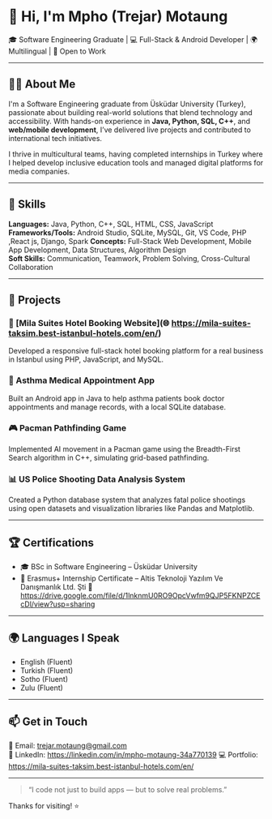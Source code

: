 # 👋 Hi, I'm Mpho (Trejar) Motaung

🎓 Software Engineering Graduate | 💻 Full-Stack & Android Developer | 🌍 Multilingual | 🚀 Open to Work

---

## 👨‍💻 About Me

I'm a Software Engineering graduate from Üsküdar University (Turkey), passionate about building real-world solutions that blend technology and accessibility. With hands-on experience in **Java, Python, SQL, C++**, and **web/mobile development**, I’ve delivered live projects and contributed to international tech initiatives.

I thrive in multicultural teams, having completed internships in Turkey where I helped develop inclusive education tools and managed digital platforms for media companies.

---

## 🧠 Skills

**Languages:** Java, Python, C++, SQL, HTML, CSS, JavaScript  
**Frameworks/Tools:** Android Studio, SQLite, MySQL, Git, VS Code, PHP ,React js, Django, Spark 
**Concepts:** Full-Stack Web Development, Mobile App Development, Data Structures, Algorithm Design  
**Soft Skills:** Communication, Teamwork, Problem Solving, Cross-Cultural Collaboration  

---

## 🚀 Projects

### 🔗 [Mila Suites Hotel Booking Website](🌐 https://mila-suites-taksim.best-istanbul-hotels.com/en/)
Developed a responsive full-stack hotel booking platform for a real business in Istanbul using PHP, JavaScript, and MySQL.

### 📱 Asthma Medical Appointment App
Built an Android app in Java to help asthma patients book doctor appointments and manage records, with a local SQLite database.

### 🎮 Pacman Pathfinding Game
Implemented AI movement in a Pacman game using the Breadth-First Search algorithm in C++, simulating grid-based pathfinding.

### 📊 US Police Shooting Data Analysis System
Created a Python database system that analyzes fatal police shootings using open datasets and visualization libraries like Pandas and Matplotlib.

---

## 🏆 Certifications

- 🎓 BSc in Software Engineering – Üsküdar University  
- 🏅 Erasmus+ Internship Certificate – Altis Teknoloji Yazılım Ve Danışmanlık Ltd. Şti  🔗 https://drive.google.com/file/d/1lnknmU0RO9OpcVwfm9QJP5FKNPZCEcDl/view?usp=sharing

---

## 🌍 Languages I Speak

- English (Fluent)  
- Turkish (Fluent)  
- Sotho (Fluent)  
- Zulu (Fluent)

---

## 📫 Get in Touch

📧 Email: trejar.motaung@gmail.com  
🔗 LinkedIn: https://linkedin.com/in/mpho-motaung-34a770139
💻 Portfolio: https://mila-suites-taksim.best-istanbul-hotels.com/en/

---

> “I code not just to build apps — but to solve real problems.”

Thanks for visiting! ⭐️
